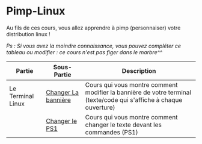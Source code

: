 # Pimp-Linux

Au fils de ces cours, vous allez apprendre à pimp (personnaiser) votre distribution linux !

*Ps : Si vous avez la moindre connaissance, vous pouvez compléter ce tableau ou modifier : ce cours n'est pas figer dans le marbre^^*

|Partie|Sous-Partie|Description|
|---|---|---|
|Le Terminal Linux|[Changer La bannière](/c1.md)|Cours qui vous montre comment modifier la bannière de votre terminal (texte/code qui s'affiche à chaque ouverture)|
||[Changer le PS1](/c2.md)|Cours qui vous montre comment changer le texte devant les commandes (PS1)|
